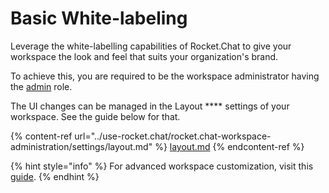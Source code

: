 # Basic White-labeling

Leverage the white-labelling capabilities of Rocket.Chat to give your workspace the look and feel that suits your organization's brand.

To achieve this, you are required to be the workspace administrator having the [admin](roles-in-rocket.chat/) role.

The UI changes can be managed in the Layout **** settings of your workspace. See the guide below for that.

{% content-ref url="../use-rocket.chat/rocket.chat-workspace-administration/settings/layout.md" %}
[layout.md](../use-rocket.chat/rocket.chat-workspace-administration/settings/layout.md)
{% endcontent-ref %}

{% hint style="info" %}
For advanced workspace customization, visit this [guide](https://developer.rocket.chat/rocket.chat/white-labelling-rocket.chat/advanced-white-labeling-of-server).
{% endhint %}
